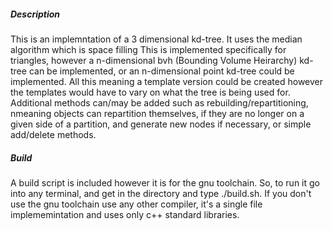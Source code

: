 ##### Description
This is an implemntation of a 3 dimensional kd-tree. It uses the median algorithm which is space filling
This is implemented specifically for triangles, however a n-dimensional bvh (Bounding Volume Heirarchy) kd-tree can be implemented, or an n-dimensional point kd-tree could be implemented.
All this meaning a template version could be created however the templates would have to vary on what the tree is being used for. Additional methods can/may be added such as rebuilding/repartitioning, nmeaning objects can repartition themselves, if they are no longer on a given side of a partition, and generate new nodes if necessary, or simple add/delete methods.
##### Build
A build script is included however it is for the gnu toolchain. So, to run it go into any terminal, and get in the directory and type ./build.sh. If you don't use the gnu toolchain use any other compiler, it's a single file implememintation and uses only c++ standard libraries.
